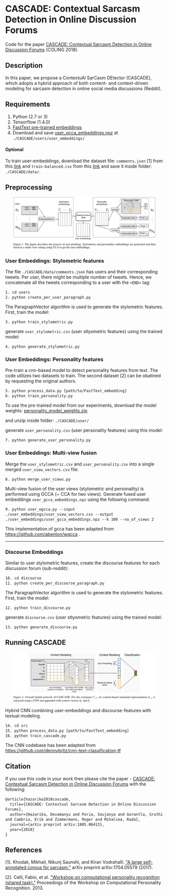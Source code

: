 # CASCADE: Contextual Sarcasm Detection in Online Discussion Forums

Code for the paper [CASCADE: Contextual Sarcasm Detection in Online Discussion Forums](https://arxiv.org/abs/1805.06413) (COLING 2018).

## Description

In this paper, we propose a ContextuAl SarCasm DEtector (CASCADE), which adopts a hybrid approach of both content- and context-driven modeling for sarcasm detection in online social media discussions (Reddit).

## Requirements
1. Python (2.7 or 3)  
2. Tensorflow (1.4.0) 
3. [FastText pre-trained embeddings](https://s3-us-west-1.amazonaws.com/fasttext-vectors/crawl-300d-2M.vec.zip)   
3. Download and save [user_gcca_embeddings.npz](https://drive.google.com/file/d/1mQoe_48LO67plyo98DVeCC9NabVXdm82/view?usp=sharing) at `./CASCADE/users/user_embeddings/`

#### Optional 
To train user-embeddings, download the dataset file: `comments.json` [1] from this [link](https://drive.google.com/file/d/1ew-85sh2z3fv1yGgIwBoeIHUvP8fMnxU/view?usp=sharing) and `train-balanced.csv` from this [link](https://drive.google.com/file/d/1Rm_rtF6OvjzQCdhZqjnqrbuDBDUbZ4P1/view?usp=sharing) and save it inside folder: `./CASCADE/data/`.




## Preprocessing


<p align="center">
  <img src="cca.jpg" alt = "User Embeddings" width="90%">
</p>

### User Embeddings: Stylometric features

The file `./CASCADE/data/comments.json` has users and their corresponding tweets. Per user, there might be multiple number of tweets. Hence, we concatenate all the tweets corresponding to a user with the `<END>` tag:

```
1. cd users
2. python create_per_user_paragraph.py
```

The ParagraphVector algorithm is used to generate the stylometric features. First, train the model:

```
3. python train_stylometric.py
```
generate `user_stylometric.csv` (user stlyometric features) using the trained model: 
```
4. python generate_stylometric.py
```

### User Embeddings: Personality features

Pre-train a cnn-based model to detect personality features from text. The code utilizes two datasets to train. The second dataset [2] can be obatined by requesting the original authors. 
```
5. python process_data.py [path/to/FastText_embedding]
6. python train_personality.py
```
To use the pre-trained model from our experiments, download the model weights: [personality_model_weights.zip](https://drive.google.com/file/d/1KK0p6tStgaEXLtAni1u3_W2jGlq8g1Nq/view?usp=sharing)  

and unzip inside folder: `./CASCADE/user/`

generate `user_personality.csv` (user personality features) using this model:

```
7. python generate_user_personality.py
```

### User Embeddings: Multi-view fusion

Merge the `user_stylometric.csv` and `user_personality.csv` into a single merged `user_view_vectors.csv` file:
```
8. python merge_user_views.py
```
Multi-view fusion of the user views (stylometric and personality) is performed using GCCA (~ CCA for two views). Generate fused user embeddings `user_gcca_embeddings.npz` using the following command:

```
9. python user_wgcca.py --input ./user_embeddings/user_view_vectors.csv --output ./user_embeddings/user_gcca_embeddings.npz --k 100 --no_of_views 2
```
This implementation of gcca has been adapted from <https://github.com/abenton/wgcca> .

***

### Discourse Embeddings

Similar to user stylometric features, create the discourse features for each discussion forum (sub-reddit):
```
10. cd discourse
11. python create_per_discourse_paragraph.py
```
The ParagraphVector algorithm is used to generate the stylometric features. First, train the model:

```
12. python train_discourse.py
```
generate `discourse.csv` (user stlyometric features) using the trained model: 
```
13. python generate_discourse.py
```

## Running CASCADE


<p align="center">
  <img src="overall_model.jpg" alt = "Hybrid CNN" width="90%">
</p>

Hybrid CNN combining user-embeddings and discourse-features with textual modeling. 
```
14. cd src
15. python process_data.py [path/to/FastText_embedding]
16. python train_cascade.py
```
The CNN codebase has been adapted from <https://github.com/dennybritz/cnn-text-classification-tf>


## Citation

If you use this code in your work then please cite the paper - [CASCADE: Contextual Sarcasm Detection in Online Discussion Forums](https://arxiv.org/abs/1805.06413) with the following:

```
@article{hazarika2018cascade,
  title={CASCADE: Contextual Sarcasm Detection in Online Discussion Forums},
  author={Hazarika, Devamanyu and Poria, Soujanya and Gorantla, Sruthi and Cambria, Erik and Zimmermann, Roger and Mihalcea, Rada},
  journal={arXiv preprint arXiv:1805.06413},
  year={2018}
}
```

## References

[1]. Khodak, Mikhail, Nikunj Saunshi, and Kiran Vodrahalli. ["A large self-annotated corpus for sarcasm."](https://arxiv.org/abs/1704.05579) arXiv preprint arXiv:1704.05579 (2017).

[2]. Celli, Fabio, et al. ["Workshop on computational personality recognition (shared task)."](http://www.aaai.org/ocs/index.php/ICWSM/ICWSM13/paper/download/6190/6306) Proceedings of the Workshop on Computational Personality Recognition. 2013.










